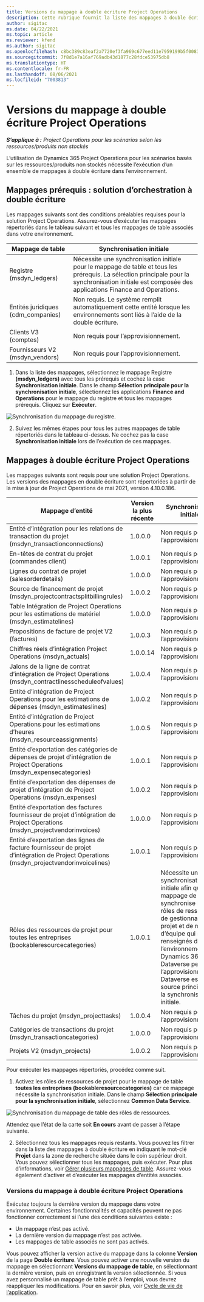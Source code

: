 ```yaml
---
title: Versions du mappage à double écriture Project Operations
description: Cette rubrique fournit la liste des mappages à double écriture requis pour Dynamics 365 Project Operations.
author: sigitac
ms.date: 04/22/2021
ms.topic: article
ms.reviewer: kfend
ms.author: sigitac
ms.openlocfilehash: c8bc389c83eaf2a7720ef3fa969c677eed11e7959199b5f0083df5bf3b43ea43
ms.sourcegitcommit: 7f8d1e7a16af769adb43d1877c28fdce53975db8
ms.translationtype: HT
ms.contentlocale: fr-FR
ms.lasthandoff: 08/06/2021
ms.locfileid: "7003813"
---
```

# <a name="project-operations-dual-write-map-versions"></a>Versions du mappage à double écriture Project Operations

_**S’applique à :** Project Operations pour les scénarios selon les ressources/produits non stockés_

L’utilisation de Dynamics 365 Project Operations pour les scénarios basés sur les ressources/produits non stockés nécessite l’exécution d’un ensemble de mappages à double écriture dans l’environnement. 

## <a name="prerequisite-maps-dual-write-orchestration-solution"></a>Mappages prérequis : solution d’orchestration à double écriture

Les mappages suivants sont des conditions préalables requises pour la solution Project Operations. Assurez-vous d’exécuter les mappages répertoriés dans le tableau suivant et tous les mappages de table associés dans votre environnement.

| Mappage de table | Synchronisation initiale |
| --- | --- |
| Registre (msdyn_ledgers) | Nécessite une synchronisation initiale pour le mappage de table et tous les prérequis. La sélection principale pour la synchronisation initiale est composée des applications Finance and Operations. |
| Entités juridiques (cdm_companies) | Non requis. Le système remplit automatiquement cette entité lorsque les environnements sont liés à l’aide de la double écriture. |
| Clients V3 (comptes) | Non requis pour l’approvisionnement. |
| Fournisseurs V2 (msdyn_vendors) | Non requis pour l’approvisionnement. |

1. Dans la liste des mappages, sélectionnez le mappage Registre **(msdyn\_ledgers)** avec tous les prérequis et cochez la case **Synchronisation initiale**. Dans le champ **Sélection principale pour la synchronisation initiale**, sélectionnez les applications **Finance and Operations** pour le mappage du registre et tous les mappages prérequis. Cliquez sur **Exécuter**.

![Synchronisation du mappage du registre.](media/DW6.png)

2. Suivez les mêmes étapes pour tous les autres mappages de table répertoriés dans le tableau ci-dessus. Ne cochez pas la case **Synchronisation initiale** lors de l’exécution de ces mappages.

## <a name="project-operations-dual-write-maps"></a>Mappages à double écriture Project Operations

Les mappages suivants sont requis pour une solution Project Operations. Les versions des mappages en double écriture sont répertoriées à partir de la mise à jour de Project Operations de mai 2021, version 4.10.0.186.

| **Mappage d’entité** | **Version la plus récente** | **Synchronisation initiale** |
| --- | --- | --- |
| Entité d’intégration pour les relations de transaction du projet (msdyn\_transactionconnections) | 1.0.0.0 | Non requis pour l’approvisionnement. |
| En-têtes de contrat du projet (commandes client) | 1.0.0.1 | Non requis pour l’approvisionnement. |
| Lignes du contrat de projet (salesorderdetails) | 1.0.0.0 | Non requis pour l’approvisionnement. |
| Source de financement de projet (msdyn_projectcontractsplitbillingrules) | 1.0.0.2 | Non requis pour l’approvisionnement. |
| Table Intégration de Project Operations pour les estimations de matériel (msdyn\_estimatelines) | 1.0.0.0 | Non requis pour l’approvisionnement. |
| Propositions de facture de projet V2 (factures) | 1.0.0.3 | Non requis pour l’approvisionnement. |
| Chiffres réels d’intégration Project Operations (msdyn_actuals) | 1.0.0.14 | Non requis pour l’approvisionnement. |
| Jalons de la ligne de contrat d’intégration de Project Operations (msdyn_contractlinesscheduleofvalues) | 1.0.0.4 | Non requis pour l’approvisionnement. |
| Entité d’intégration de Project Operations pour les estimations de dépenses (msdyn_estimateslines) | 1.0.0.2 | Non requis pour l’approvisionnement. |
| Entité d’intégration de Project Operations pour les estimations d’heures (msdyn_resourceassignments) | 1.0.0.5 | Non requis pour l’approvisionnement. |
| Entité d’exportation des catégories de dépenses de projet d’intégration de Project Operations (msdyn_expensecategories) | 1.0.0.1 | Non requis pour l’approvisionnement. |
| Entité d’exportation des dépenses de projet d’intégration de Project Operations (msdyn_expenses) | 1.0.0.2 | Non requis pour l’approvisionnement. |
| Entité d’exportation des factures fournisseur de projet d’intégration de Project Operations (msdyn_projectvendorinvoices) | 1.0.0.0 | Non requis pour l’approvisionnement. |
| Entité d’exportation des lignes de facture fournisseur de projet d’intégration de Project Operations (msdyn_projectvendorinvoicelines) | 1.0.0.1 | Non requis pour l’approvisionnement. |
| Rôles des ressources de projet pour toutes les entreprises (bookableresourcecategories) | 1.0.0.1 | Nécessite une synchronisation initiale afin que le mappage de table synchronise les rôles de ressources de gestionnaire de projet et de membre d’équipe qui sont renseignés dans l’environnement Dynamics 365 Dataverse pendant l’approvisionnement. Dataverse est la source principale de la synchronisation initiale. |
| Tâches du projet (msdyn_projecttasks) | 1.0.0.4 | Non requis pour l’approvisionnement. |
| Catégories de transactions du projet (msdyn_transactioncategories) | 1.0.0.0 | Non requis pour l’approvisionnement. |
| Projets V2 (msdyn_projects) | 1.0.0.2 | Non requis pour l’approvisionnement. |

Pour exécuter les mappages répertoriés, procédez comme suit.

1. Activez les rôles de ressources de projet pour le mappage de table **toutes les entreprises (bookableresourcecategories)** car ce mappage nécessite la synchronisation initiale. Dans le champ **Sélection principale pour la synchronisation initiale**, sélectionnez **Common Data Service**. 

 ![Synchronisation du mappage de table des rôles de ressources.](media/6ResourceInitialSync.jpg)

 Attendez que l’état de la carte soit **En cours** avant de passer à l’étape suivante.

2. Sélectionnez tous les mappages requis restants. Vous pouvez les filtrer dans la liste des mappages à double écriture en indiquant le mot-clé **Projet** dans la zone de recherche située dans le coin supérieur droit. Vous pouvez sélectionner tous les mappages, puis exécuter. Pour plus d’informations, voir [Gérer plusieurs mappages de table](/dynamics365/fin-ops-core/dev-itpro/data-entities/dual-write/multiple-entity-maps). Assurez-vous également d’activer et d’exécuter les mappages d’entités associés.

### <a name="project-operations-dual-write-map-versions"></a>Versions du mappage à double écriture Project Operations

Exécutez toujours la dernière version du mappage dans votre environnement. Certaines fonctionnalités et capacités peuvent ne pas fonctionner correctement si l’une des conditions suivantes existe :

- Un mappage n’est pas activé.
- La dernière version du mappage n’est pas activée. 
- Les mappages de table associés ne sont pas activés.

Vous pouvez afficher la version active du mappage dans la colonne **Version** de la page **Double écriture**. Vous pouvez activer une nouvelle version du mappage en sélectionnant **Versions du mappage de table**, en sélectionnant la dernière version, puis en enregistrant la version sélectionnée. Si vous avez personnalisé un mappage de table prêt à l’emploi, vous devrez réappliquer les modifications. Pour en savoir plus, voir [Cycle de vie de l’application](/dynamics365/fin-ops-core/dev-itpro/data-entities/dual-write/app-lifecycle-management).
